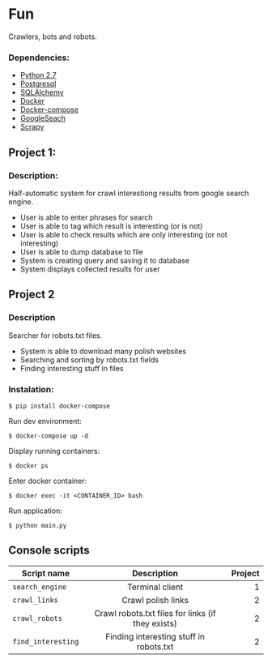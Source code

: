 # Fun
Crawlers, bots and robots.

### Dependencies:
* [Python 2.7](https://www.python.org/download/releases/2.7/)
* [Postgresql](http://www.postgresql.org.pl/)
* [SQLAlchemy](http://www.sqlalchemy.org/)
* [Docker](https://www.docker.com/)
* [Docker-compose](https://docs.docker.com/compose/)
* [GoogleSeach](https://pypi.python.org/pypi/googlesearch/0.7.0)
* [Scrapy](http://doc.scrapy.org/en/latest/index.html)

## Project 1:

### Description:

Half-automatic system for crawl interestiong results from google search engine.

* User is able to enter phrases for search
* User is able to tag which result is interesting (or is not)
* User is able to check results which are only interesting (or not interesting)
* User is able to dump database to file
* System is creating query and saving it to database
* System displays collected results for user

## Project 2

### Description

Searcher for robots.txt files.

* System is able to download many polish websites
* Searching and sorting by robots.txt fields
* Finding interesting stuff in files

### Instalation:
```$ pip install docker-compose```

Run dev environment:

```$ docker-compose up -d```

Display running containers:

```$ docker ps```

Enter docker container:

```$ docker exec -it <CONTAINER_ID> bash```

Run application:

```$ python main.py ```

## Console scripts


| Script name        | Description                                          | Project |
| ------------------ |:----------------------------------------------------:| -------:|
| `search_engine`    | Terminal client                                      |     1   |
| `crawl_links`      | Crawl polish links                                   |     2   |
| `crawl_robots`     | Crawl robots.txt files for links (if they exists)    |     2   |
| `find_interesting` | Finding interesting stuff in robots.txt              |     2   |